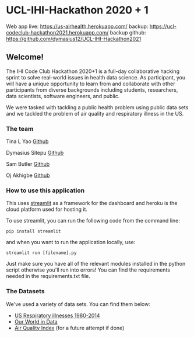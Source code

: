 # UCL-IHI-Hackathon 2020 + 1

Web app live: https://us-airhealth.herokuapp.com/
backup: https://ucl-codeclub-hackathon2021.herokuapp.com/
backup github: https://github.com/dymasius12/UCL-IHI-Hackathon2021

## Welcome!

The IHI Code Club Hackathon 2020+1 is a full-day collaborative hacking sprint to solve real-world issues in health data science. As participant, you will have a unique opportunity to learn from and collaborate with other participants from diverse backgrounds including students, researchers, data scientists, software engineers, and public.

We were tasked with tackling a public health problem using public data sets and we tackled the problem of air quality and respiratory illness in the US. 

### The team 

Tina L Yao [Github](github.com/Ti-Yao)

Dymasius Sitepu [Github](github.com/dymasius12)

Sam Butler [Github](github.com/PorkPies)

Oj Akhigbe [Github](github.com/OjTriesHisBest)

### How to use this application 

This uses [streamlit](streamlit.io) as a framework for the dashboard and heroku is the cloud platform used for hosting it. 

To use streamlit, you can run the following code from the command line: 

`pip install streamlit`

and when you want to run the application locally, use: 

`streamlit run [filename].py`

Just make sure you have all of the relevant modules installed in the python script otherwise you'll run into errors! You can find the requirements needed in the requirements.txt file. 

### The Datasets 

We've used a variety of data sets. You can find them below: 

* [US Respiratory illnesses 1980-2014](http://ghdx.healthdata.org/record/ihme-data/united-states-chronic-respiratory-disease-mortality-rates-county-1980-2014)
* [Our World in Data](https://ourworldindata.org/co2-and-other-greenhouse-gas-emissions)
* [Air Quality Index](https://aqicn.org/map/world/) (for a future attempt if done)
